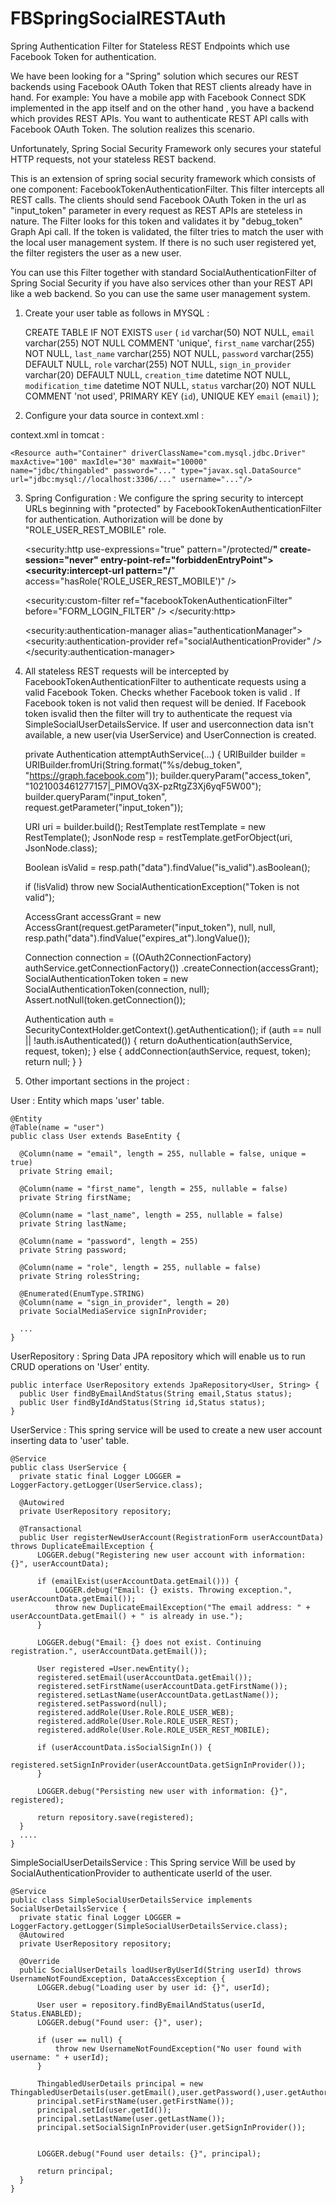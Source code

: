 # FBSpringSocialRESTAuth
Spring Authentication Filter for Stateless REST Endpoints which use Facebook Token for authentication.

We have been looking for a "Spring" solution which secures our REST backends using Facebook OAuth Token that REST clients 
already have in hand. For example: You have a mobile app with Facebook Connect SDK implemented in the app itself and on the other hand 
, you have a backend which provides REST APIs. You want to authenticate REST API calls with Facebook OAuth Token. The solution realizes this scenario. 

Unfortunately, Spring Social Security Framework only secures your stateful HTTP requests, not your stateless REST backend. 

This is an extension of spring social security framework which consists of one component: FacebookTokenAuthenticationFilter. This filter intercepts all REST calls. 
The clients should send Facebook OAuth Token in the url as "input_token" parameter in every request as REST APIs are steteless in nature. The Filter looks for this token and validates it by "debug_token" Graph Api call. 
If the token is validated, the filter tries to match the user with the local user management system.  If there is no such user registered yet, the filter registers the user as a new user. 

You can use this Filter together with standard SocialAuthenticationFilter of Spring Social Security if you have also services other 
than your REST API like a web backend. So you can use the same user management system.

1) Create your user table as follows in MYSQL :
  
  
    CREATE TABLE IF NOT EXISTS `user` (
      `id` varchar(50) NOT NULL,
      `email` varchar(255) NOT NULL COMMENT 'unique',
      `first_name` varchar(255) NOT NULL,
      `last_name` varchar(255) NOT NULL,
      `password` varchar(255) DEFAULT NULL,
      `role` varchar(255) NOT NULL,
      `sign_in_provider` varchar(20) DEFAULT NULL,
      `creation_time` datetime NOT NULL,
      `modification_time` datetime NOT NULL,
      `status` varchar(20) NOT NULL COMMENT 'not used',
      PRIMARY KEY (`id`),
      UNIQUE KEY `email` (`email`)
    );
  
2) Configure your data source in context.xml :

context.xml in tomcat :

    <Resource auth="Container" driverClassName="com.mysql.jdbc.Driver" maxActive="100" maxIdle="30" maxWait="10000" 
    name="jdbc/thingabled" password="..." type="javax.sql.DataSource" url="jdbc:mysql://localhost:3306/..." username="..."/>
  
3) Spring Configuration : We configure the spring security to intercept URLs beginning with "protected" by FacebookTokenAuthenticationFilter for authentication. Authorization will be done by "ROLE_USER_REST_MOBILE" role.
  
  
    <security:http use-expressions="true" pattern="/protected/**"
    create-session="never" entry-point-ref="forbiddenEntryPoint">
      <security:intercept-url pattern="/**"
      access="hasRole('ROLE_USER_REST_MOBILE')" />
    <!-- Adds social authentication filter to the Spring Security filter chain. -->
      <security:custom-filter ref="facebookTokenAuthenticationFilter"
      before="FORM_LOGIN_FILTER" />
    </security:http>
    
    
    <bean id="facebookTokenAuthenticationFilter"
    class="com.ozgen.server.security.oauth.FacebookTokenAuthenticationFilter">
      <constructor-arg index="0" ref="authenticationManager" />
      <constructor-arg index="1" ref="userIdSource" />
      <constructor-arg index="2" ref="usersConnectionRepository" />
      <constructor-arg index="3" ref="connectionFactoryLocator" />
    </bean>
    
    <security:authentication-manager alias="authenticationManager">
      <security:authentication-provider
      ref="socialAuthenticationProvider" />
    </security:authentication-manager>
    
    <!-- Configures the social authentication provider which processes authentication 
    requests made by using social authentication service (FB). -->
    <bean id="socialAuthenticationProvider"
    class="org.springframework.social.security.SocialAuthenticationProvider">
      <constructor-arg index="0" ref="usersConnectionRepository" />
      <constructor-arg index="1" ref="simpleSocialUserDetailsService" />
    </bean>
    
    <bean id="forbiddenEntryPoint"
    class="org.springframework.security.web.authentication.Http403ForbiddenEntryPoint" />
    
    <!-- This bean determines the account ID of the user.-->
    <bean id="userIdSource"
    class="org.springframework.social.security.AuthenticationNameUserIdSource" />
    
    <!-- This is used to hash the password of the user. -->
    <bean id="passwordEncoder"
    class="org.springframework.security.crypto.bcrypt.BCryptPasswordEncoder">
      <constructor-arg index="0" value="10" />
    </bean>
    <!-- This bean encrypts the authorization details of the connection. In 
    our example, the authorization details are stored as plain text. DO NOT USE 
    THIS IN PRODUCTION. -->
    <bean id="textEncryptor" class="org.springframework.security.crypto.encrypt.Encryptors"
    factory-method="noOpText" />
      
4) All stateless REST requests will be intercepted by FacebookTokenAuthenticationFilter to authenticate requests using a valid Facebook Token.
Checks whether Facebook token is valid .
If Facebook token is not valid then request will be denied.
If Facebook token isvalid then the filter will try to authenticate the request via SimpleSocialUserDetailsService. If user and userconnection data isn't available, a new user(via UserService) and UserConnection is created.
  

  
    private Authentication attemptAuthService(...) {
      URIBuilder builder = URIBuilder.fromUri(String.format("%s/debug_token", "https://graph.facebook.com"));
      builder.queryParam("access_token", "1021003461277157|_PIMOVq3X-pzRtgZ3Xj6yqF5W00");
      builder.queryParam("input_token", request.getParameter("input_token"));
  
      URI uri = builder.build();
      RestTemplate restTemplate = new RestTemplate();
      JsonNode resp = restTemplate.getForObject(uri, JsonNode.class);
  
      Boolean isValid = resp.path("data").findValue("is_valid").asBoolean();
  
      if (!isValid)
          throw new SocialAuthenticationException("Token is not valid");
  
      AccessGrant accessGrant = new AccessGrant(request.getParameter("input_token"), null, null,
              resp.path("data").findValue("expires_at").longValue());
  
      Connection<?> connection = ((OAuth2ConnectionFactory<?>) authService.getConnectionFactory())
              .createConnection(accessGrant);
      SocialAuthenticationToken token = new SocialAuthenticationToken(connection, null);
      Assert.notNull(token.getConnection());
  
      Authentication auth = SecurityContextHolder.getContext().getAuthentication();
      if (auth == null || !auth.isAuthenticated()) {
          return doAuthentication(authService, request, token);
      } else {
          addConnection(authService, request, token);
          return null;
      }
    }
  
5) Other important sections in the project :

User : Entity which maps 'user' table.

  
    @Entity
    @Table(name = "user")
    public class User extends BaseEntity {

      @Column(name = "email", length = 255, nullable = false, unique = true)
      private String email;
  
      @Column(name = "first_name", length = 255, nullable = false)
      private String firstName;
  
      @Column(name = "last_name", length = 255, nullable = false)
      private String lastName;
  
      @Column(name = "password", length = 255)
      private String password;
  
      @Column(name = "role", length = 255, nullable = false)
      private String rolesString;
  
      @Enumerated(EnumType.STRING)
      @Column(name = "sign_in_provider", length = 20)
      private SocialMediaService signInProvider;
  
      ...
    }


UserRepository : Spring Data JPA repository which will enable us to run CRUD operations on 'User' entity.

    public interface UserRepository extends JpaRepository<User, String> {
      public User findByEmailAndStatus(String email,Status status);
      public User findByIdAndStatus(String id,Status status);
    }


UserService : This spring service will be used to create a new user account inserting data to 'user' table.
  
    @Service
    public class UserService {
      private static final Logger LOGGER = LoggerFactory.getLogger(UserService.class);
      
      @Autowired
      private UserRepository repository;
      
      @Transactional
      public User registerNewUserAccount(RegistrationForm userAccountData) throws DuplicateEmailException {
          LOGGER.debug("Registering new user account with information: {}", userAccountData);
      
          if (emailExist(userAccountData.getEmail())) {
              LOGGER.debug("Email: {} exists. Throwing exception.", userAccountData.getEmail());
              throw new DuplicateEmailException("The email address: " + userAccountData.getEmail() + " is already in use.");
          }
      
          LOGGER.debug("Email: {} does not exist. Continuing registration.", userAccountData.getEmail());
      
          User registered =User.newEntity();
          registered.setEmail(userAccountData.getEmail());
          registered.setFirstName(userAccountData.getFirstName());
          registered.setLastName(userAccountData.getLastName());
          registered.setPassword(null);
          registered.addRole(User.Role.ROLE_USER_WEB);
          registered.addRole(User.Role.ROLE_USER_REST);
          registered.addRole(User.Role.ROLE_USER_REST_MOBILE);
      
          if (userAccountData.isSocialSignIn()) {
              registered.setSignInProvider(userAccountData.getSignInProvider());
          }
      
          LOGGER.debug("Persisting new user with information: {}", registered);
      
          return repository.save(registered);
      }
      .... 
    }
  
SimpleSocialUserDetailsService : This Spring service Will be used by SocialAuthenticationProvider to authenticate userId of the user.

    @Service
    public class SimpleSocialUserDetailsService implements SocialUserDetailsService {
      private static final Logger LOGGER = LoggerFactory.getLogger(SimpleSocialUserDetailsService.class);
      @Autowired
      private UserRepository repository;
    
      @Override
      public SocialUserDetails loadUserByUserId(String userId) throws UsernameNotFoundException, DataAccessException {
          LOGGER.debug("Loading user by user id: {}", userId);
    
          User user = repository.findByEmailAndStatus(userId, Status.ENABLED);
          LOGGER.debug("Found user: {}", user);
    
          if (user == null) {
              throw new UsernameNotFoundException("No user found with username: " + userId);
          }
    
          ThingabledUserDetails principal = new ThingabledUserDetails(user.getEmail(),user.getPassword(),user.getAuthorities());
          principal.setFirstName(user.getFirstName());
          principal.setId(user.getId());
          principal.setLastName(user.getLastName());
          principal.setSocialSignInProvider(user.getSignInProvider());
    
    
          LOGGER.debug("Found user details: {}", principal);
    
          return principal;
      }
    } 
